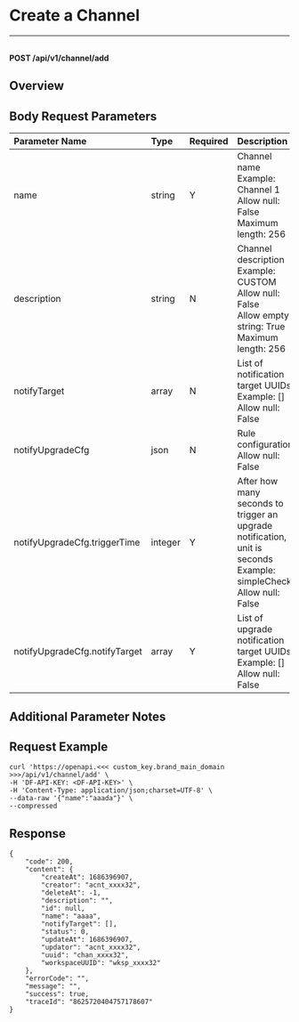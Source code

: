 # Create a Channel

---

<br />**POST /api/v1/channel/add**

## Overview




## Body Request Parameters

| Parameter Name        | Type     | Required   | Description              |
|:---------------------|:---------|:----------|:------------------------|
| name | string | Y | Channel name<br>Example: Channel 1 <br>Allow null: False <br>Maximum length: 256 <br> |
| description | string | N | Channel description<br>Example: CUSTOM <br>Allow null: False <br>Allow empty string: True <br>Maximum length: 256 <br> |
| notifyTarget | array | N | List of notification target UUIDs<br>Example: [] <br>Allow null: False <br> |
| notifyUpgradeCfg | json | N | Rule configuration<br>Allow null: False <br> |
| notifyUpgradeCfg.triggerTime | integer | Y | After how many seconds to trigger an upgrade notification, unit is seconds<br>Example: simpleCheck <br>Allow null: False <br> |
| notifyUpgradeCfg.notifyTarget | array | Y | List of upgrade notification target UUIDs<br>Example: [] <br>Allow null: False <br> |

## Additional Parameter Notes





## Request Example
```shell
curl 'https://openapi.<<< custom_key.brand_main_domain >>>/api/v1/channel/add' \
-H 'DF-API-KEY: <DF-API-KEY>' \
-H 'Content-Type: application/json;charset=UTF-8' \
--data-raw '{"name":"aaada"}' \
--compressed
```




## Response
```shell
{
    "code": 200,
    "content": {
        "createAt": 1686396907,
        "creator": "acnt_xxxx32",
        "deleteAt": -1,
        "description": "",
        "id": null,
        "name": "aaaa",
        "notifyTarget": [],
        "status": 0,
        "updateAt": 1686396907,
        "updator": "acnt_xxxx32",
        "uuid": "chan_xxxx32",
        "workspaceUUID": "wksp_xxxx32"
    },
    "errorCode": "",
    "message": "",
    "success": true,
    "traceId": "8625720404757178607"
} 
```